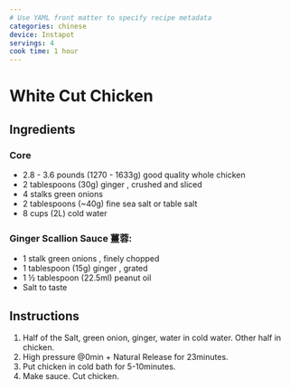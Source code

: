 ```yaml
---
# Use YAML front matter to specify recipe metadata
categories: chinese
device: Instapot
servings: 4
cook time: 1 hour
---
```


# White Cut Chicken

## Ingredients

### Core

- 2.8 - 3.6 pounds (1270 - 1633g) good quality whole chicken
- 2 tablespoons (30g) ginger , crushed and sliced
- 4 stalks green onions
- 2 tablespoons (~40g) fine sea salt or table salt
- 8 cups (2L) cold water

### Ginger Scallion Sauce 薑蓉:

- 1 stalk green onions , finely chopped
- 1 tablespoon (15g) ginger , grated
- 1 ½ tablespoon (22.5ml) peanut oil
- Salt to taste

## Instructions

1. Half of the Salt, green onion, ginger, water in cold water. Other half in chicken.
2. High pressure @0min + Natural Release for 23minutes.
3. Put chicken in cold bath for 5-10minutes.
4. Make sauce. Cut chicken.
